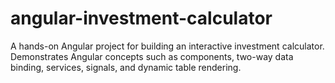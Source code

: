 # angular-investment-calculator
A hands-on Angular project for building an interactive investment calculator. Demonstrates Angular concepts such as components, two-way data binding, services, signals, and dynamic table rendering.
